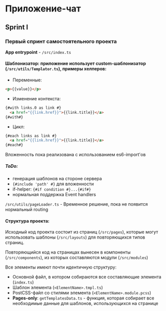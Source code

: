 # Приложение-чат

## Sprint I

### Первый спринт самостоятельного проекта

**App entrypoint** - `/src/index.ts`

#### **Шаблонизатор**: приложение использует custom-шаблонизатор (`/src/utils/Templator.ts`), примеры хелперов:
* Переменные:
```html
<p>{{value}}</p>
```
* Изменение контекста:
```html
{#with links.0 as link #}
  <a href="{{link.href}}">{{link.title}}</a>
{#with#}
```
* Цикл:
```html
{#each links as link #}
  <a href="{{link.href}}">{{link.title}}</a>
{#each#}
```

Вложенность пока реализована с использованием es6-import'ов

##### ToDo:
* генерация шаблонов на стороне сервера
* `{#include 'path' #}` для вложенности
* if-helper: `{#if condition #}...{#if#}`
* нормальная поддержка Event handlers

`/src/utils/pageLoader.ts` - Временное решение, пока не появится нормальный routing

#### Структура проекта:
Исходный код проекта состоит из страниц (`/src/pages`), которые могут использовать шаблоны (`/src/layouts`) для повторяющихся типов страниц.

Повторяющийся код на страницах вынесен в компоненты (`/src/components`), из которых составляются модули (`/src/modules`)

Все элементы имеют почти идентичную структуру:
* Основной файл, в котором собираются все составляющие элемента (`index.ts`)
* Шаблон элемента (`<ElementName>.tmpl.ts`)
* PostCSS-файл со стилями элемента (`<ElementName>.module.pcss`)
* **Pages-only**: `getTemplatesData.ts` - функция, которая собирает все необходимые данные для шаблонов, использующихся на странице

